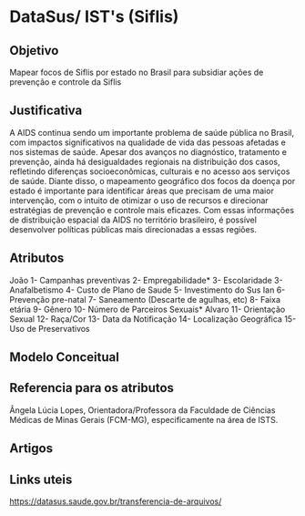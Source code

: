 # DataSus/ IST's (Siflis)

## Objetivo ##

Mapear focos de Siflis por estado no Brasil para subsidiar ações de prevenção e controle da Siflis

## Justificativa ##

A AIDS continua sendo um importante problema de saúde pública no Brasil, com impactos significativos na qualidade de vida das pessoas afetadas e nos sistemas de saúde. Apesar dos avanços no diagnóstico, tratamento e prevenção, ainda há desigualdades regionais na distribuição dos casos, refletindo diferenças socioeconômicas, culturais e no acesso aos serviços de saúde. Diante disso, o mapeamento geográfico dos focos da doença por estado é importante para identificar áreas que precisam de uma maior intervenção, com o intuito de otimizar o uso de recursos e direcionar estratégias de prevenção e controle mais eficazes. Com essas informações de distribuição espacial da AIDS no território brasileiro, é possível desenvolver políticas públicas mais direcionadas a essas regiões.

## Atributos ##
João
1- Campanhas preventivas
2- Empregabilidade*
3- Escolaridade 
3- Anafalbetismo
4- Custo de Plano de Saude
5- Investimento do Sus
Ian
6- Prevenção pre-natal
7- Saneamento (Descarte de agulhas, etc)
8- Faixa etária
9- Gênero
10- Número de Parceiros Sexuais*
Alvaro
11- Orientação Sexual
12- Raça/Cor
13- Data da Notificação
14- Localização Geográfica
15- Uso de Preservativos

## Modelo Conceitual ##

  ## Referencia para os atributos ##

  Ângela Lúcia Lopes, Orientadora/Professora da Faculdade de Ciências Médicas de Minas Gerais (FCM-MG), especificamente na área de ISTS. 
  

## Artigos ##


## Links uteis ##

https://datasus.saude.gov.br/transferencia-de-arquivos/
